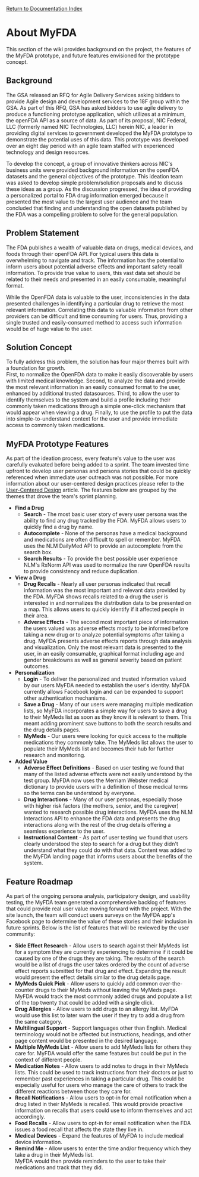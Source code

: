 [Return to Documentation Index](README.md)

About MyFDA
===========

This section of the wiki provides background on the project, the features of the MyFDA prototype,
and future features envisioned for the prototype concept.

Background
----------

The GSA released an RFQ for Agile Delivery Services asking bidders to provide Agile design and 
development services to the 18F group within the GSA.  As part of this RFQ, GSA has asked bidders 
to use agile delivery to produce a functioning prototype application, which utilizes at a minimum,
the openFDA API as a source of data.  As part of its proposal, NIC Federal, LLC (formerly named NIC 
Technologies, LLC) herein NIC, a leader in providing digital services to government developed the 
MyFDA prototype to demonstrate the potential uses of this data.  This prototype was developed over 
an eight day period with an agile team staffed with experienced technology and design resources.

To develop the concept, a group of innovative thinkers across NIC's business units were provided 
background information on the openFDA datasets and the general objectives of the prototype.  This
ideation team was asked to develop simple problem/solution proposals and to discuss these ideas 
as a group.  As the discussion progressed, the idea of providing a personalized portal to FDA 
drug information emerged because it presented the most value to the largest user audience and the 
team concluded that finding and understanding the open datasets published by the FDA was a 
compelling problem to solve for the general population.

Problem Statement
-----------------

The FDA publishes a wealth of valuable data on drugs, medical devices, and foods through their openFDA 
API.  For typical users this data is overwhelming to navigate and track.  The information has the 
potential to inform users about potential adverse effects and important safety recall information.  To 
provide true value to users, this vast data set should be related to their needs and presented in an 
easily consumable, meaningful format.

While the OpenFDA data is valuable to the user, inconsistencies in the data presented challenges in 
identifying a particular drug to retrieve the most relevant information.  Correlating this data to 
valuable information from other providers can be difficult and time consuming for users.  Thus, providing 
a single trusted and easily-consumed method to access such information would be of huge value to the user.

Solution Concept
----------------

To fully address this problem, the solution has four major themes built with a foundation for growth.  
First, to normalize the OpenFDA data to make it easily discoverable by users with limited medical 
knowledge.  Second, to analyze the data and provide the most relevant information in an easily consumed 
format to the user, enhanced by additional trusted datasources.  Third, to allow the user to identify 
themselves to the system and build a profile including their commonly taken medications through a simple 
one-click mechanism that would appear when viewing a drug.  Finally, to use the profile to put the data 
into simple-to-understand context for the user and provide immediate access to commonly taken medications.

MyFDA Prototype Features
------------------------

As part of the ideation process, every feature's value to the user was carefully evaluated before being 
added to a sprint.  The team invested time upfront to develop user personas and persona stories that could be 
quickly referenced when immediate user outreach was not possible.  For more information about our 
user-centered design practices please refer to the [User-Centered Design](User-Centered%20Design.md) article.
The features below are grouped by the themes that drove the team's sprint planning.

* **Find a Drug**
  * **Search** - The most basic user story of every user persona was the ability to find any drug tracked by the FDA.  MyFDA allows users to quickly find a drug by name.
  * **Autocomplete** - None of the personas have a medical background and medications are often difficult to spell or remember.  MyFDA uses the NLM DailyMed API to provide an autocomplete from the search box.
  * **Search Results** - To provide the best possible user experience NLM's RxNorm API was used to normalize the raw OpenFDA results to provide consistency and reduce duplication.
* **View a Drug**
  * **Drug Recalls** - Nearly all user personas indicated that recall information was the most important and relevant data provided by the FDA.  MyFDA shows recalls related to a drug the user is interested in and normalizes the distribution data to be presented on a map.  This allows users to quickly identify if it affected people in their area.
  * **Adverse Effects** - The second most important piece of information the users valued was adverse effects mostly to be informed before taking a new drug or to analyze potential symptoms after taking a drug.  MyFDA presents adverse effects reports through data analysis and visualization.  Only the most relevant data is presented to the user, in an easily consumable, graphical format including age and gender breakdowns as well as general severity based on patient outcomes.
* **Personalization**
  * **Login** - To deliver the personalized and trusted information valued by our users MyFDA needed to establish the user's identity.  MyFDA currently allows Facebook login and can be expanded to support other authentication mechanisms.
  * **Save a Drug** -  Many of our users were managing multiple medication lists, so MyFDA incorporates a simple way for users to save a drug to their MyMeds list as soon as they know it is relevant to them.  This meant adding prominent save buttons to both the search results and the drug details pages.
  * **MyMeds** - Our users were looking for quick access to the multiple medications they commonly take.  The MyMeds list allows the user to populate their MyMeds list and becomes their hub for further research and monitoring.
* **Added Value**
  * **Adverse Effect Definitions** - Based on user testing we found that many of the listed adverse effects were not easily understood by the test group.  MyFDA now uses the Merriam Webster medical dictionary to provide users with a definition of those medical terms so the terms can be understood by everyone.
  * **Drug Interactions** - Many of our user personas, especially those with higher risk factors (the mothers, senior, and the caregiver) wanted to research possible drug interactions.  MyFDA uses the NLM Interactions API to enhance the FDA data and presents the drug interactions along with the rest of the drug details offering a seamless experience to the user.
  * **Instructional Content** - As part of user testing we found that users clearly understood the step to search for a drug but they didn't understand what they could do with that data.  Content was added to the MyFDA landing page that informs users about the benefits of the system.

Feature Roadmap
---------------

As part of the ongoing persona analysis, participatory design, and usability testing, the MyFDA team 
generated a comprehensive backlog of features that could provide real user value moving forward with the 
project.  With the site launch, the team will conduct users surveys on the MyFDA app's Facebook page to 
determine the value of these stories and their inclusion in future sprints.  Below is the list of features 
that will be reviewed by the user community:

* **Side Effect Research** - Allow users to search against their MyMeds list for a symptom they are currently 
experiencing to determine if it could be caused by one of the drugs they are taking.  The results of the 
search would be a list of drugs the user takes ordered by the count of adverse effect reports submitted 
for that drug and effect.  Expanding the result would present the effect details similar to the drug 
details page.
* **MyMeds Quick Pick** - Allow users to quickly add common over-the-counter drugs to their MyMeds without leaving the MyMeds page.  MyFDA would track the most commonly added drugs and populate a list of the top twenty that could be added with a single click.
* **Drug Allergies** - Allow users to add drugs to an allergy list.  MyFDA would use this list to later warn the user if they try to add a drug from the same category.  
* **Multilingual Support** - Support languages other than English.  Medical terminology would not be affected 
but instructions, headings, and other page content would be presented in the desired language.
* **Multiple MyMeds List** - Allow users to add MyMeds lists for others they care for.  MyFDA would offer the 
same features but could be put in the context of different people.
* **Medication Notes** - Allow users to add notes to drugs in their MyMeds lists.  This could be used to track 
instructions from their doctors or just to remember past experiences in taking a particular drug.  This 
could be especially useful for users who manage the care of others to track the different reactions 
between those they care for.
* **Recall Notifications** - Allow users to opt-in for email notification when a drug listed in their MyMeds is 
recalled.  This would provide proactive information on recalls that users could use to inform themselves 
and act accordingly.
* **Food Recalls** - Allow users to opt-in for email notification when the FDA issues a food recall that affects 
the state they live in.
* **Medical Devices** - Expand the features of MyFDA to include medical device information.  
* **Remind Me** - Allow users to enter the time and/or frequency which they take a drug in their MyMeds list.  
MyFDA would then provide reminders to the user to take their medications and track that they did.
